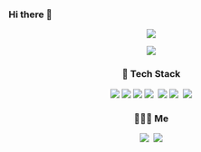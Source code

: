 ### Hi there 👋

<p align='center'>
  <a href="https://github.com/heung27/github-readme-stats">
    <img src="https://github-readme-stats.vercel.app/api?username=ha2js&hide=issues&show_icons=true&theme=graywhite"/>
  </a>
</p>

<p align='center'>
  <a href="https://github.com/anuraghazra/github-readme-stats">
    <img src="https://github-readme-stats.vercel.app/api/top-langs/?username=ha2js&layout=compact&exclude_repo=EZFORM"/>
  </a>
</p>

<h3 align="center"> 🔎 Tech Stack </h3>
 
<p align="center">
  <img src="https://img.shields.io/badge/Java-007396?style=flat-square&logo=Java&logoColor=white"/></a>
  <img src="https://img.shields.io/badge/Spring-6DB33F?style=flat-square&logo=Spring&logoColor=white"/>
  <img src="https://img.shields.io/badge/JavaScript-F7DF1E?style=flat-square&logo=JavaScript&logoColor=white"/></a>
  <img src="https://img.shields.io/badge/Vue.js-4FC08D?style=flat-square&logo=Vue.js&logoColor=white"/></a>&nbsp 
  <img src="https://img.shields.io/badge/MySQL-1498F0?style=flat-square&logo=MySQL&logoColor=white"/></a>
  <img src="https://img.shields.io/badge/HTML5-E34F26?style=flat-square&logo=HTML5&logoColor=white"/></a>&nbsp 
  <img src="https://img.shields.io/badge/css-1572B6?flat-square&logo=css3&logoColor=white"/>
</p>

<h3 align="center">💁🏻‍♂ Me </h3>
<p align="center">
  <a href="https://www.instagram.com/j0ng._.118/"><img src="https://img.shields.io/badge/Instagram-E4405F?style=flat-square&logo=Instagram&logoColor=white&link=https://www.instagram.com/j0ng._.118/"/></a>&nbsp
  <a href="mailto:hajongse@gmail.com"><img src="https://img.shields.io/badge/Gmail-d14836?style=flat-square&logo=Gmail&logoColor=white&link=hajongse@gmail.com"/></a>
</p>
<br>
